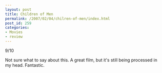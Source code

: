 ```yaml
---
layout: post
title: Children of Men
permalink: /2007/02/04/chilren-of-men/index.html
post_id: 259
categories: 
- Movies
- review
---
```


 9/10




Not sure what to say about this. A great film, but it's still being processed in my head. Fantastic.


